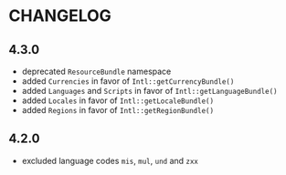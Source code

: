 CHANGELOG
=========

4.3.0
-----

 * deprecated `ResourceBundle` namespace
 * added `Currencies` in favor of `Intl::getCurrencyBundle()`
 * added `Languages` and `Scripts` in favor of `Intl::getLanguageBundle()`
 * added `Locales` in favor of `Intl::getLocaleBundle()`
 * added `Regions` in favor of `Intl::getRegionBundle()`

4.2.0
-----

 * excluded language codes `mis`, `mul`, `und` and `zxx`
